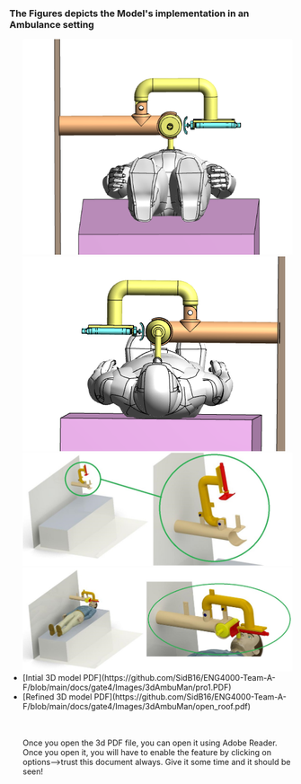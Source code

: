 
<h3> The Figures depicts the Model's implementation in an Ambulance setting </h3>

<ul>
<img src="3dModelDesign/C-Arm1.png" alt=" " class="inline"/>


<img src="3dModelDesign/C-Arm2.png" alt=" " class="inline"/>

<img src="3dModelDesign/step 1.png" alt=" " class="inline"/>

<img src="3dModelDesign/step2.png" alt=" " class="inline"/>


<li>
[Intial 3D model PDF](https://github.com/SidB16/ENG4000-Team-A-F/blob/main/docs/gate4/Images/3dAmbuMan/pro1.PDF)
</li>
<li>
[Refined 3D model PDF](https://github.com/SidB16/ENG4000-Team-A-F/blob/main/docs/gate4/Images/3dAmbuMan/open_roof.pdf)
</li>

<br></br>
Once you open the 3d PDF file, you can open it using Adobe Reader. Once you open it, you will have to enable the feature by clicking on options-->trust this document always. Give  it some time and it should be seen!

</ul>
